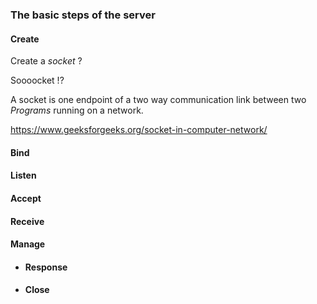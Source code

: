 ### The basic steps of the server
#### Create
Create a _socket_ ? 

Soooocket !?

A socket is one endpoint of a two way communication link between two _Programs_ running on a network.

https://www.geeksforgeeks.org/socket-in-computer-network/

#### Bind
#### Listen
#### Accept
#### Receive
#### Manage
- #### Response
- #### Close
